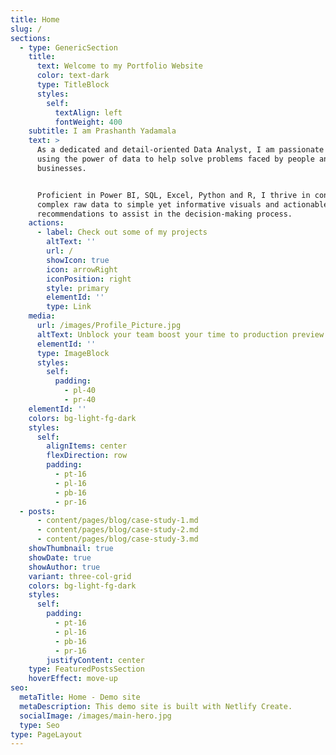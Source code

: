 ```yaml
---
title: Home
slug: /
sections:
  - type: GenericSection
    title:
      text: Welcome to my Portfolio Website
      color: text-dark
      type: TitleBlock
      styles:
        self:
          textAlign: left
          fontWeight: 400
    subtitle: I am Prashanth Yadamala
    text: >
      As a dedicated and detail-oriented Data Analyst, I am passionate about
      using the power of data to help solve problems faced by people and
      businesses. 


      Proficient in Power BI, SQL, Excel, Python and R, I thrive in converting
      complex raw data to simple yet informative visuals and actionable
      recommendations to assist in the decision-making process. 
    actions:
      - label: Check out some of my projects
        altText: ''
        url: /
        showIcon: true
        icon: arrowRight
        iconPosition: right
        style: primary
        elementId: ''
        type: Link
    media:
      url: /images/Profile_Picture.jpg
      altText: Unblock your team boost your time to production preview
      elementId: ''
      type: ImageBlock
      styles:
        self:
          padding:
            - pl-40
            - pr-40
    elementId: ''
    colors: bg-light-fg-dark
    styles:
      self:
        alignItems: center
        flexDirection: row
        padding:
          - pt-16
          - pl-16
          - pb-16
          - pr-16
  - posts:
      - content/pages/blog/case-study-1.md
      - content/pages/blog/case-study-2.md
      - content/pages/blog/case-study-3.md
    showThumbnail: true
    showDate: true
    showAuthor: true
    variant: three-col-grid
    colors: bg-light-fg-dark
    styles:
      self:
        padding:
          - pt-16
          - pl-16
          - pb-16
          - pr-16
        justifyContent: center
    type: FeaturedPostsSection
    hoverEffect: move-up
seo:
  metaTitle: Home - Demo site
  metaDescription: This demo site is built with Netlify Create.
  socialImage: /images/main-hero.jpg
  type: Seo
type: PageLayout
---
```

